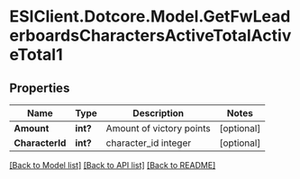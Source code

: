 # ESIClient.Dotcore.Model.GetFwLeaderboardsCharactersActiveTotalActiveTotal1
## Properties

Name | Type | Description | Notes
------------ | ------------- | ------------- | -------------
**Amount** | **int?** | Amount of victory points | [optional] 
**CharacterId** | **int?** | character_id integer | [optional] 

[[Back to Model list]](../README.md#documentation-for-models) [[Back to API list]](../README.md#documentation-for-api-endpoints) [[Back to README]](../README.md)

